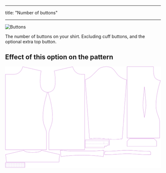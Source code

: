 ***

title: "Number of buttons"

***

![Buttons](buttons.svg)

The number of buttons on your shirt. Excluding cuff buttons, and the optional extra top button.

## Effect of this option on the pattern

![This image shows the effect of this option by superimposing several variants that have a different value for this option](simon_buttons_sample.svg "Effect of this option on the pattern")
